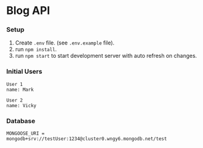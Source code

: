 # Blog API

### Setup

01. Create `.env` file. (see `.env.example` file).
02. run `npm install`.
03. run `npm start` to start development server with auto refresh on changes.

### Initial Users

    User 1
    name: Mark

    User 2
    name: Vicky

### Database

    MONGOOSE_URI = mongodb+srv://testUser:1234@cluster0.wngy6.mongodb.net/test